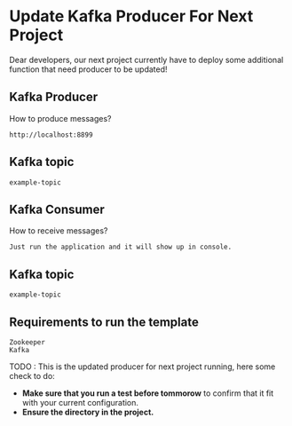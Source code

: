 # Update Kafka Producer For Next Project
Dear developers, our next project currently have to deploy some additional function that need producer to be updated!

## Kafka Producer
How to produce messages?
```
http://localhost:8899
```
## Kafka topic
```
example-topic
```
## Kafka Consumer
How to receive messages?
```
Just run the application and it will show up in console.
```
## Kafka topic
```
example-topic
```
## Requirements to run the template
```
Zookeeper
Kafka
```

TODO : This is the updated producer for next project running, here some check to do:
- **Make sure that you run a test before tommorow** to confirm that it fit with your current configuration.
- **Ensure the directory in the project.**
